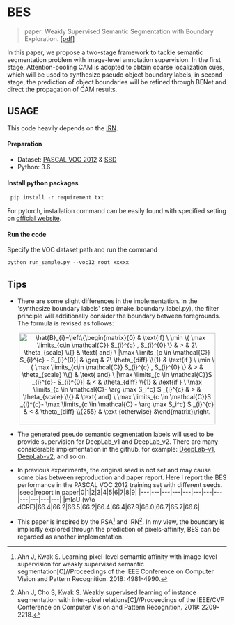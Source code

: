 # BES
> paper: Weakly Supervised Semantic Segmentation with Boundary Exploration. [[pdf]](https://www.ecva.net/papers/eccv_2020/papers_ECCV/papers/123710341.pdf)

In this paper, we propose a two-stage framework to tackle semantic segmentation problem with image-level annotation supervision. In the first stage, Attention-pooling CAM is adopted to obtain coarse localization cues, which will be used to synthesize pseudo object boundary labels, in second stage, the prediction of object boundaries will be refined through BENet and direct the propagation of CAM results.

## USAGE
This code heavily depends on the [IRN](https://github.com/jiwoon-ahn/irn). 
#### Preparation
* Dataset: [PASCAL VOC 2012](http://host.robots.ox.ac.uk/pascal/VOC/voc2012/index.html) & [SBD](http://home.bharathh.info/pubs/codes/SBD/download.html)
* Python: 3.6
#### Install python packages
```python
 pip install -r requirement.txt
```
For pytorch, installation command can be easily found with specified setting on [official website](https://pytorch.org/get-started/locally/).

#### Run the code
Specify the VOC dataset path and run the command
```python
python run_sample.py --voc12_root xxxxx
```

## Tips
* There are some slight differences in the implementation. In the 'synthesize boundary labels' step (make_boundary_label.py), the filter principle will additionally consider the boundary between foregrounds. The formula is revised as follows:

<div align="center"><img src="http://www.sciweavers.org/tex2img.php?eq=%5Chat%7BB%7D_%7Bi%7D%3D%5Cleft%5C%7B%0A%5Cbegin%7Bmatrix%7D%0A%7B0%7D%20%26%20%5Ctext%7Bif%7D%20%5C%20%5Cmin%20%5C%7B%20%5Cmax%20%5Climits_%7Bc%5Cin%20%5Cmathcal%7BC%7D%7D%20S_%7Bi%7D%5E%7Bc%7D%20%2C%20%20S_%7Bi%7D%5E%7B0%7D%20%5C%7D%20%20%26%20%3E%20%26%202%5C%20%5Ctheta_%7Bscale%7D%20%5C%5C%0A%7B%7D%20%26%20%5Ctext%7B%20and%7D%20%5C%20%7C%5Cmax%20%5Climits_%7Bc%20%5Cin%20%5Cmathcal%7BC%7D%7D%20S_%7Bi%7D%5E%7Bc%7D%20-%20S_%7Bi%7D%5E%7B0%7D%7C%20%26%20%5Cgeq%20%26%202%5C%20%5Ctheta_%7Bdiff%7D%20%5C%5C%0A%7B1%7D%20%26%20%5Ctext%7Bif%20%7D%20%5C%20%5Cmin%20%5C%7B%20%5Cmax%20%5Climits_%7Bc%5Cin%20%5Cmathcal%7BC%7D%7D%20S_%7Bi%7D%5E%7Bc%7D%20%2C%20%20S_%7Bi%7D%5E%7B0%7D%20%5C%7D%20%26%20%3E%20%26%20%5Ctheta_%7Bscale%7D%20%5C%5C%0A%7B%7D%20%26%20%5Ctext%7B%20and%7D%20%5C%20%7C%5Cmax%20%5Climits_%7Bc%20%5Cin%20%5Cmathcal%7BC%7D%7DS%20_%7Bi%7D%5E%7Bc%7D-%20S_%7Bi%7D%5E%7B0%7D%7C%20%26%20%3C%20%26%20%5Ctheta_%7Bdiff%7D%20%5C%5C%0A%7B1%7D%20%26%20%5Ctext%7Bif%20%7D%20%5C%20%5Cmax%20%5Climits_%7Bc%20%5Cin%20%5Cmathcal%7BC%7D-%20%5Carg%20%5Cmax%20S_i%5Ec%7D%20S%20_%7Bi%7D%5E%7Bc%7D%20%26%20%3E%20%26%20%5Ctheta_%7Bscale%7D%20%5C%5C%0A%7B%7D%20%26%20%5Ctext%7B%20and%7D%20%5C%20%5Cmax%20%5Climits_%7Bc%20%5Cin%20%5Cmathcal%7BC%7D%7DS%20_%7Bi%7D%5E%7Bc%7D-%20%5Cmax%20%5Climits_%7Bc%20%5Cin%20%5Cmathcal%7BC%7D%20-%20%5Carg%20%5Cmax%20S_i%5Ec%7D%20S%20_%7Bi%7D%5E%7Bc%7D%20%26%20%3C%20%26%20%5Ctheta_%7Bdiff%7D%20%5C%5C%0A%7B255%7D%20%26%20%5Ctext%20%7Botherwise%7D%20%26%0A%5Cend%7Bmatrix%7D%0A%5Cright.&bc=White&fc=Black&im=jpg&fs=12&ff=arev&edit=0" align="center" border="0" alt="\hat{B}_{i}=\left\{\begin{matrix}{0} & \text{if} \ \min \{ \max \limits_{c\in \mathcal{C}} S_{i}^{c} ,  S_{i}^{0} \}  & > & 2\ \theta_{scale} \\{} & \text{ and} \ |\max \limits_{c \in \mathcal{C}} S_{i}^{c} - S_{i}^{0}| & \geq & 2\ \theta_{diff} \\{1} & \text{if } \ \min \{ \max \limits_{c\in \mathcal{C}} S_{i}^{c} ,  S_{i}^{0} \} & > & \theta_{scale} \\{} & \text{ and} \ |\max \limits_{c \in \mathcal{C}}S _{i}^{c}- S_{i}^{0}| & < & \theta_{diff} \\{1} & \text{if } \ \max \limits_{c \in \mathcal{C}- \arg \max S_i^c} S _{i}^{c} & > & \theta_{scale} \\{} & \text{ and} \ \max \limits_{c \in \mathcal{C}}S _{i}^{c}- \max \limits_{c \in \mathcal{C} - \arg \max S_i^c} S _{i}^{c} & < & \theta_{diff} \\{255} & \text {otherwise} &\end{matrix}\right." width="451" height="210" /></div>

* The generated pseudo semantic segmentation labels will used to be provide supervision for DeepLab_v1 and DeepLab_v2. There are many considerable implementation in the github, for example: [DeepLab-v1](https://github.com/wangleihitcs/DeepLab-V1-PyTorch), [DeepLab-v2](https://github.com/kazuto1011/deeplab-pytorch), and so on.

* In previous experiments, the original seed is not set and may cause some bias between reproduction and paper report. Here I report the BES performance in the PASCAL VOC 2012 training set with different seeds.
|seed|report in paper|0|1|2|3|4|5|6|7|8|9|
|---|---|---|---|---|---|---|---|---|---|---|---|
|mIoU (w\o dCRF)|66.4|66.2|66.5|66.2|66.4|66.4|67.9|66.0|66.7|65.7|66.6|

* This paper is inspired by the PSA[^1] and IRN[^2]. In my view, the boundary is implicitly explored  through the prediction of  pixels-affinity, BES can be regarded as another implementation.

[^1]:Ahn J, Kwak S. Learning pixel-level semantic affinity with image-level supervision for weakly supervised semantic segmentation[C]//Proceedings of the IEEE Conference on Computer Vision and Pattern Recognition. 2018: 4981-4990.
[^2]:Ahn J, Cho S, Kwak S. Weakly supervised learning of instance segmentation with inter-pixel relations[C]//Proceedings of the IEEE/CVF Conference on Computer Vision and Pattern Recognition. 2019: 2209-2218.

